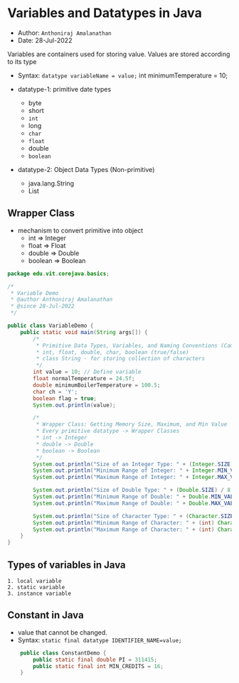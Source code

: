 # Variables and Datatypes in Java
- Author: `Anthoniraj Amalanathan`
- Date: 28-Jul-2022

Variables are containers used for storing value. Values are stored according to its type
- Syntax: `datatype variableName = value;`
int minimumTemperature = 10;

- datatype-1: primitive date types
    - byte 
    - short 
    - `int`
    - long
    - `char`
    - `float`
    - double
    - `boolean`
- datatype-2: Object Data Types (Non-primitive)
    - java.lang.String
    - List

## Wrapper Class
- mechanism to convert primitive into object
    - int => Integer
    - float => Float
    - double => Double
    - boolean => Boolean

```java
package edu.vit.corejava.basics;

/*
 * Variable Demo
 * @author Anthoniraj Amalanathan
 * @since 28-Jul-2022
 */

public class VariableDemo {
    public static void main(String args[]) {
        /*
         * Primitive Data Types, Variables, and Naming Conventions (Camel Case)
         * int, float, double, char, boolean (true/false)
         * class String - for storing collection of characters
         */
        int value = 10; // Define variable
        float normalTemperature = 24.5f;
        double minimumBoilerTemperature = 100.5;
        char ch = 'Y';
        boolean flag = true;
        System.out.println(value);

        /*
         * Wrapper Class: Getting Memory Size, Maximum, and Min Value
         * Every primitive datatype -> Wrapper Classes
         * int -> Integer
         * double -> Double
         * boolean -> Boolean
         */
        System.out.println("Size of an Integer Type: " + (Integer.SIZE) / 8 + " Bytes");
        System.out.println("Minimum Range of Integer: " + Integer.MIN_VALUE);
        System.out.println("Maximum Range of Integer: " + Integer.MAX_VALUE);

        System.out.println("Size of Double Type: " + (Double.SIZE) / 8 + " Bytes");
        System.out.println("Minimum Range of Double: " + Double.MIN_VALUE);
        System.out.println("Maximum Range of Double: " + Double.MAX_VALUE);

        System.out.println("Size of Character Type: " + (Character.SIZE) / 8 + " Bytes");
        System.out.println("Minimum Range of Character: " + (int) Character.MIN_VALUE);
        System.out.println("Maximum Range of Character: " + (int) Character.MAX_VALUE);
    }
}
```    

## Types of variables in Java
    1. local variable
    2. static variable
    3. instance variable

## Constant in Java
- value that cannot be changed.
- Syntax: `static final datatype IDENTIFIER_NAME=value;`

```java
    public class ConstantDemo {
        public static final double PI = 311415;
        public static final int MIN_CREDITS = 16;
    }
```



